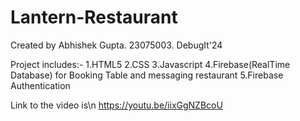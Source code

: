 # Lantern-Restaurant

Created by Abhishek Gupta. 23075003.
DebugIt'24

Project includes:-
1.HTML5
2.CSS
3.Javascript
4.Firebase(RealTime Database) for Booking Table and messaging restaurant
5.Firebase Authentication

Link to the video is\n
https://youtu.be/iixGgNZBcoU
